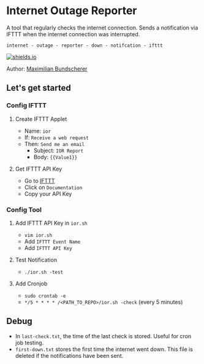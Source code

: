 # Internet Outage Reporter

A tool that regularly checks the internet connection. Sends a notification via IFTTT when the internet connection was interrupted.

``internet - outage - reporter - down - notifcation - ifttt`` 

[![shields.io](https://img.shields.io/badge/license-Apache2-blue.svg)](http://www.apache.org/licenses/LICENSE-2.0.txt)

Author: [Maximilian Bundscherer](https://bundscherer-online.de)

## Let's get started

### Config IFTTT

1. Create IFTTT Applet
    - Name: `ior`
    - If: `Receive a web request`
    - Then: `Send me an email`
        - Subject: `IOR Report`
        - Body: `{{Value1}}`

2. Get IFTTT API Key
    - Go to [IFTTT](https://ifttt.com/maker_webhooks)
    - Click on `Documentation`
    - Copy your API Key

### Config Tool

1. Add IFTTT API Key in `ior.sh`
    - `vim ior.sh`
    - Add `IFTTT Event Name`
    - Add `IFTTT API Key`

2. Test Notification
    - `./ior.sh -test`

3. Add Cronjob
    - `sudo crontab -e`
    - `*/5 * * * * /<PATH_TO_REPO>/ior.sh -check` (every 5 minutes)

## Debug

- In `last-check.txt`, the time of the last check is stored. Useful for cron job testing.
- `first-down.txt` stores the first time the internet went down. This file is deleted if the notifications have been sent.
